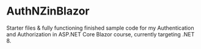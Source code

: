# AuthNZinBlazor
Starter files &amp; fully functioning finished sample code for my Authentication and Authorization in ASP.NET Core Blazor course, currently targeting .NET 8.

